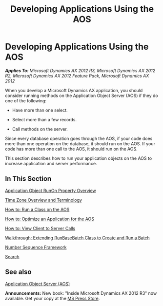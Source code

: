 ﻿---
title: Developing Applications Using the AOS
TOCTitle: Developing Applications Using the AOS
ms:assetid: 120146ed-f61f-4cef-8137-0a25d89b8a6d
ms:mtpsurl: https://msdn.microsoft.com/en-us/library/Aa597388(v=AX.60)
ms:contentKeyID: 35240564
ms.date: 05/18/2015
mtps_version: v=AX.60
---

# Developing Applications Using the AOS 


_**Applies To:** Microsoft Dynamics AX 2012 R3, Microsoft Dynamics AX 2012 R2, Microsoft Dynamics AX 2012 Feature Pack, Microsoft Dynamics AX 2012_

When you develop a Microsoft Dynamics AX application, you should consider running methods on the Application Object Server (AOS) if they do one of the following:

  - Have more than one select.

  - Select more than a few records.

  - Call methods on the server.

Since every database operation goes through the AOS, if your code does more than one operation on the database, it should run on the AOS. If your code has more than one call to the AOS, it should run on the AOS.

This section describes how to run your application objects on the AOS to increase application and server performance.

## In This Section

[Application Object RunOn Property Overview](application-object-runon-property-overview.md)

[Time Zone Overview and Terminology](time-zone-overview-and-terminology.md)

[How to: Run a Class on the AOS](how-to-run-a-class-on-the-aos.md)

[How to: Optimize an Application for the AOS](how-to-optimize-an-application-for-the-aos.md)

[How to: View Client to Server Calls](how-to-view-client-to-server-calls.md)

[Walkthrough: Extending RunBaseBatch Class to Create and Run a Batch](walkthrough-extending-runbasebatch-class-to-create-and-run-a-batch.md)

[Number Sequence Framework](number-sequence-framework.md)

[Search](search.md)

## See also

[Application Object Server (AOS)](application-object-server-aos.md)

  
**Announcements:** New book: "Inside Microsoft Dynamics AX 2012 R3" now available. Get your copy at the [MS Press Store](https://www.microsoftpressstore.com/store/inside-microsoft-dynamics-ax-2012-r3-9780735685109).

